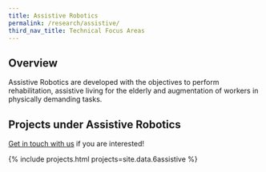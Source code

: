 ```yaml
---
title: Assistive Robotics
permalink: /research/assistive/
third_nav_title: Technical Focus Areas
---
```

## Overview  
Assistive Robotics are developed with the objectives to perform rehabilitation, assistive living for the elderly and augmentation of workers in physically demanding tasks.

## Projects under Assistive Robotics

[Get in touch with us](/contact-us/) if you are interested!

{% include projects.html projects=site.data.6assistive %}